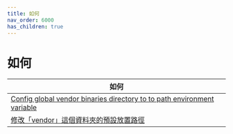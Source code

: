 ```yaml
---
title: 如何
nav_order: 6000
has_children: true
---
```



# 如何

| 如何 |
| --- |
| [Config global vendor binaries directory to to path environment variable](https://samwhelp.github.io/note-about-php-composer/read/howto/config-composer-global-vendor-binaries-directory-to-path-environment-variable.html) |
| [修改「vendor」這個資料夾的預設放置路徑](https://samwhelp.github.io/note-about-php-composer/read/howto/config-project-vendor-directory-path.html) |
